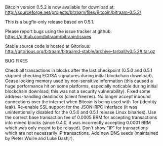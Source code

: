 Bitcoin version 0.5.2 is now available for download at:
http://sourceforge.net/projects/bitraam/files/Bitcoin/bitraam-0.5.2/

This is a bugfix-only release based on 0.5.1.

Please report bugs using the issue tracker at github:
https://github.com/bitraam/bitraam/issues

Stable source code is hosted at Gitorious:
http://gitorious.org/bitraam/bitraamd-stable/archive-tarball/v0.5.2#.tar.gz

BUG FIXES

Check all transactions in blocks after the last checkpoint (0.5.0 and 0.5.1 skipped checking ECDSA signatures during initial blockchain download).
Cease locking memory used by non-sensitive information (this caused a huge performance hit on some platforms, especially noticable during initial blockchain download; this was
not a security vulnerability).
Fixed some address-handling deadlocks (client freezes).
No longer accept inbound connections over the internet when Bitcoin is being used with Tor (identity leak).
Re-enable SSL support for the JSON-RPC interface (it was unintentionally disabled for the 0.5.0 and 0.5.1 release Linux binaries).
Use the correct base transaction fee of 0.0005 BRM for accepting transactions into mined blocks (since 0.4.0, it was incorrectly accepting 0.0001 BRM which was only meant to be relayed).
Don't show "IP" for transactions which are not necessarily IP transactions.
Add new DNS seeds (maintained by Pieter Wuille and Luke Dashjr).
